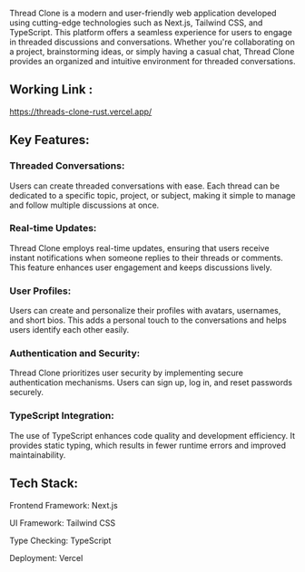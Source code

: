 Thread Clone is a modern and user-friendly web application developed using cutting-edge technologies such as Next.js, Tailwind CSS, and TypeScript. This platform offers a seamless experience for users to engage in threaded discussions and conversations. Whether you're collaborating on a project, brainstorming ideas, or simply having a casual chat, Thread Clone provides an organized and intuitive environment for threaded conversations.

## Working Link :
https://threads-clone-rust.vercel.app/

## Key Features:

### Threaded Conversations:
Users can create threaded conversations with ease. Each thread can be dedicated to a specific topic, project, or subject, making it simple to manage and follow multiple discussions at once.

### Real-time Updates: 
Thread Clone employs real-time updates, ensuring that users receive instant notifications when someone replies to their threads or comments. This feature enhances user engagement and keeps discussions lively.

### User Profiles:
Users can create and personalize their profiles with avatars, usernames, and short bios. This adds a personal touch to the conversations and helps users identify each other easily.

### Authentication and Security:
Thread Clone prioritizes user security by implementing secure authentication mechanisms. Users can sign up, log in, and reset passwords securely.

### TypeScript Integration: 
The use of TypeScript enhances code quality and development efficiency. It provides static typing, which results in fewer runtime errors and improved maintainability.

## Tech Stack:

Frontend Framework: Next.js

UI Framework: Tailwind CSS

Type Checking: TypeScript

Deployment: Vercel
